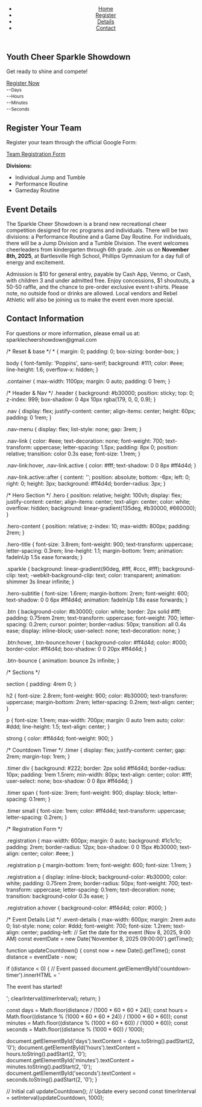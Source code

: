 <!DOCTYPE html>
<html lang="en">
<head>
  <meta charset="UTF-8" />
  <meta name="viewport" content="width=device-width, initial-scale=1" />
  <title>Youth Cheer Sparkle Showdown</title>
  <link href="https://fonts.googleapis.com/css2?family=Poppins:wght@400;700;900&display=swap" rel="stylesheet" />
  <link rel="stylesheet" href="styles.css" />
</head>
<body>
  <header class="header">
    <nav class="nav container">
      <ul class="nav-menu">
        <li><a href="#" class="nav-link active">Home</a></li>
        <li><a href="#register" class="nav-link">Register</a></li>
        <li><a href="#details" class="nav-link">Details</a></li>
        <li><a href="#contact" class="nav-link">Contact</a></li>
      </ul>
    </nav>
  </header>

  <section class="hero">
    <div class="hero-content container">
      <h1 class="hero-title">
        Youth Cheer <span class="sparkle">Sparkle</span> Showdown
      </h1>
      <p class="hero-subtitle">Get ready to shine and compete!</p>
      <a href="#register" class="btn btn-bounce">Register Now</a>
      <div class="timer" id="countdown-timer" aria-label="Event countdown timer">
        <div><span id="days">--</span><small>Days</small></div>
        <div><span id="hours">--</span><small>Hours</small></div>
        <div><span id="minutes">--</span><small>Minutes</small></div>
        <div><span id="seconds">--</span><small>Seconds</small></div>
      </div>
    </div>
  </section>

  <section id="register" class="registration container">
    <h2>Register Your Team</h2>
    <p>
      Register your team through the official Google Form:
    </p>
    <p>
      <a href="https://docs.google.com/forms/d/e/1FAIpQLSex7MqQ87PUQQQ55eCGb88z5ozuaXpy4EZQSpbWWpjeXcZcGQ/viewform?usp=header" target="_blank" rel="noopener noreferrer">
        Team Registration Form
      </a>
    </p>
    <p><strong>Divisions:</strong></p>
    <ul class="event-details">
      <li>Individual Jump and Tumble</li>
      <li>Performance Routine</li>
      <li>Gameday Routine</li>
    </ul>
  </section>

  <section id="details" class="registration container">
    <h2>Event Details</h2>
    <p>
      The Sparkle Cheer Showdown is a brand new recreational cheer competition designed for rec programs and individuals. There will be two divisions: a Performance Routine and a Game Day Routine. For individuals, there will be a Jump Division and a Tumble Division. The event welcomes cheerleaders from kindergarten through 6th grade. Join us on <strong>November 8th, 2025</strong>, at Bartlesville High School, Phillips Gymnasium for a day full of energy and excitement.
    </p>
    <p>
      Admission is $10 for general entry, payable by Cash App, Venmo, or Cash, with children 3 and under admitted free. Enjoy concessions, $1 shoutouts, a 50-50 raffle, and the chance to pre-order exclusive event t-shirts. Please note, no outside food or drinks are allowed. Local vendors and Rebel Athletic will also be joining us to make the event even more special.
    </p>
  </section>

  <section id="contact" class="registration container">
    <h2>Contact Information</h2>
    <p>
      For questions or more information, please email us at:<br />
      sparklecheershowdown@gmail.com
    </p>
  </section>

  <script src="script.js"></script>
</body>
</html>
  /* Reset & base */
* {
  margin: 0;
  padding: 0;
  box-sizing: border-box;
}

body {
  font-family: 'Poppins', sans-serif;
  background: #111;
  color: #eee;
  line-height: 1.6;
  overflow-x: hidden;
}

.container {
  max-width: 1100px;
  margin: 0 auto;
  padding: 0 1rem;
}

/* Header & Nav */
.header {
  background: #b30000;
  position: sticky;
  top: 0;
  z-index: 999;
  box-shadow: 0 4px 10px rgba(179, 0, 0, 0.9);
}

.nav {
  display: flex;
  justify-content: center;
  align-items: center;
  height: 60px;
  padding: 0 1rem;
}

.nav-menu {
  display: flex;
  list-style: none;
  gap: 3rem;
}

.nav-link {
  color: #eee;
  text-decoration: none;
  font-weight: 700;
  text-transform: uppercase;
  letter-spacing: 1.5px;
  padding: 8px 0;
  position: relative;
  transition: color 0.3s ease;
  font-size: 1.1rem;
}

.nav-link:hover,
.nav-link.active {
  color: #fff;
  text-shadow: 0 0 8px #ff4d4d;
}

.nav-link.active::after {
  content: '';
  position: absolute;
  bottom: -6px;
  left: 0;
  right: 0;
  height: 3px;
  background: #ff4d4d;
  border-radius: 3px;
}

/* Hero Section */
.hero {
  position: relative;
  height: 100vh;
  display: flex;
  justify-content: center;
  align-items: center;
  text-align: center;
  color: white;
  overflow: hidden;
  background: linear-gradient(135deg, #b30000, #660000);
}

.hero-content {
  position: relative;
  z-index: 10;
  max-width: 800px;
  padding: 2rem;
}

.hero-title {
  font-size: 3.8rem;
  font-weight: 900;
  text-transform: uppercase;
  letter-spacing: 0.3rem;
  line-height: 1.1;
  margin-bottom: 1rem;
  animation: fadeInUp 1.5s ease forwards;
}

.sparkle {
  background: linear-gradient(90deg, #fff, #ccc, #fff);
  background-clip: text;
  -webkit-background-clip: text;
  color: transparent;
  animation: shimmer 3s linear infinite;
}

.hero-subtitle {
  font-size: 1.6rem;
  margin-bottom: 2rem;
  font-weight: 600;
  text-shadow: 0 0 6px #ff4d4d;
  animation: fadeInUp 1.8s ease forwards;
}

.btn {
  background-color: #b30000;
  color: white;
  border: 2px solid #fff;
  padding: 0.75rem 2rem;
  text-transform: uppercase;
  font-weight: 700;
  letter-spacing: 0.2rem;
  cursor: pointer;
  border-radius: 50px;
  transition: all 0.4s ease;
  display: inline-block;
  user-select: none;
  text-decoration: none;
}

.btn:hover,
.btn-bounce:hover {
  background-color: #ff4d4d;
  color: #000;
  border-color: #ff4d4d;
  box-shadow: 0 0 20px #ff4d4d;
}

.btn-bounce {
  animation: bounce 2s infinite;
}

/* Sections */

section {
  padding: 4rem 0;
}

h2 {
  font-size: 2.8rem;
  font-weight: 900;
  color: #b30000;
  text-transform: uppercase;
  margin-bottom: 2rem;
  letter-spacing: 0.2rem;
  text-align: center;
}

p {
  font-size: 1.1rem;
  max-width: 700px;
  margin: 0 auto 1rem auto;
  color: #ddd;
  line-height: 1.5;
  text-align: center;
}

strong {
  color: #ff4d4d;
  font-weight: 900;
}

/* Countdown Timer */
.timer {
  display: flex;
  justify-content: center;
  gap: 2rem;
  margin-top: 1rem;
}

.timer div {
  background: #222;
  border: 2px solid #ff4d4d;
  border-radius: 10px;
  padding: 1rem 1.5rem;
  min-width: 80px;
  text-align: center;
  color: #fff;
  user-select: none;
  box-shadow: 0 0 8px #ff4d4d;
}

.timer span {
  font-size: 3rem;
  font-weight: 900;
  display: block;
  letter-spacing: 0.1rem;
}

.timer small {
  font-size: 1rem;
  color: #ff4d4d;
  text-transform: uppercase;
  letter-spacing: 0.2rem;
}

/* Registration Form */

.registration {
  max-width: 600px;
  margin: 0 auto;
  background: #1c1c1c;
  padding: 2rem;
  border-radius: 12px;
  box-shadow: 0 0 15px #b30000;
  text-align: center;
  color: #eee;
}

.registration p {
  margin-bottom: 1rem;
  font-weight: 600;
  font-size: 1.1rem;
}

.registration a {
  display: inline-block;
  background-color: #b30000;
  color: white;
  padding: 0.75rem 2rem;
  border-radius: 50px;
  font-weight: 700;
  text-transform: uppercase;
  letter-spacing: 0.1rem;
  text-decoration: none;
  transition: background-color 0.3s ease;
}

.registration a:hover {
  background-color: #ff4d4d;
  color: #000;
}

/* Event Details List */
.event-details {
  max-width: 600px;
  margin: 2rem auto 0;
  list-style: none;
  color: #ddd;
  font-weight: 700;
  font-size: 1.2rem;
  text-align: center;
  padding-left: 
// Set the date for the event (Nov 8, 2025, 9:00 AM)
const eventDate = new Date('November 8, 2025 09:00:00').getTime();

function updateCountdown() {
  const now = new Date().getTime();
  const distance = eventDate - now;

  if (distance < 0) {
    // Event passed
    document.getElementById('countdown-timer').innerHTML = '<p>The event has started!</p>';
    clearInterval(timerInterval);
    return;
  }

  const days = Math.floor(distance / (1000 * 60 * 60 * 24));
  const hours = Math.floor((distance % (1000 * 60 * 60 * 24)) / (1000 * 60 * 60));
  const minutes = Math.floor((distance % (1000 * 60 * 60)) / (1000 * 60));
  const seconds = Math.floor((distance % (1000 * 60)) / 1000);

  document.getElementById('days').textContent = days.toString().padStart(2, '0');
  document.getElementById('hours').textContent = hours.toString().padStart(2, '0');
  document.getElementById('minutes').textContent = minutes.toString().padStart(2, '0');
  document.getElementById('seconds').textContent = seconds.toString().padStart(2, '0');
}

// Initial call
updateCountdown();
// Update every second
const timerInterval = setInterval(updateCountdown, 1000);
